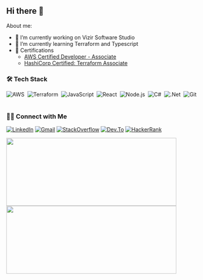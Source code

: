 ## Hi there 👋
About me:
- 🔭 I’m currently working on Vizir Software Studio
- 🌱 I’m currently learning Terraform and Typescript
- 📜 Certifications
    - [AWS Certified Developer - Associate](https://www.credly.com/badges/e31fd487-5ac3-4268-8e74-5415ba61355f/public_url)
    - [HashiCorp Certified: Terraform Associate](https://www.credly.com/badges/87f5ca62-b686-4da2-8aa9-1dc63a8e2896/public_url)


### 🛠 Tech Stack
![AWS](https://img.shields.io/badge/-Amazon_AWS-FF9900?logo=amazon-aws&logoColor=white&style=flat&logoColor=black)&nbsp;
![Terraform](https://img.shields.io/badge/-Terraform-594CDE?logo=terraform&logoColor=white&style=flat)&nbsp;
![JavaScript](https://img.shields.io/badge/-JavaScript-F7DF1E?style=flat&logo=javascript&logoColor=white)&nbsp;
![React](https://img.shields.io/badge/-React-05122A?style=flat&logo=react)&nbsp;
![Node.js](https://img.shields.io/badge/-Node.js-43853D?style=flat&logo=node.js&logoColor=white)&nbsp;
![C#](https://img.shields.io/badge/-c%23-37008C?style=flag&logo=c-sharp)&nbsp;
![.Net](https://img.shields.io/badge/-.NET-694097?style=flat&logo=.net)&nbsp;
![Git](https://img.shields.io/badge/-Git-E94C30?style=flat&logo=git&logoColor=white)&nbsp;


### 🤝🏻 Connect with Me
[![LinkedIn](https://img.shields.io/badge/-Linkedin-0077B5?style=flat&logo=Linkedin&logoColor=white)](https://www.linkedin.com/in/felipe-hsu-2a604012b/)
[![Gmail](https://img.shields.io/badge/-Gmail-D14836?style=flat&logo=Gmail&logoColor=white)](mailto:felipe_hsu@hotmail.com)
[![StackOverflow](https://img.shields.io/badge/-StackOverflow-F48225?style=flat&logo=stackoverflow&logoColor=white)](https://stackoverflow.com/users/10719043/felipe-hsu)
[![Dev.To](https://img.shields.io/badge/-dev.to-0A0A0A?style=flat&logo=dev.to&logoColor=white)](https://dev.to/hsulipe)
[![HackerRank](https://img.shields.io/badge/-HackeRank-2EC866?style=flat&logo=hackerrank&logoColor=white)](https://www.hackerrank.com/hsufelipe)


<p align="left">
    <img height="180rem" width="450rem" src="https://github-readme-stats.vercel.app/api?username=hsulipe&show_icons=true&include_all_commits=true&theme=dracula"/>
    <img height="180rem" width="450rem" src="https://github-readme-stats.vercel.app/api/top-langs/?username=hsulipe&layout=compact&langs_count=8&theme=dracula"/>
</p>



<!-- ![GitHub Stats](https://github-readme-stats.vercel.app/api?username=hsulipe&show_icons=true&include_all_commits=true&theme=dracula) -->
<!-- ![Top Languages](https://github-readme-stats.vercel.app/api/top-langs/?username=hsulipe&layout=compact&langs_count=8&theme=dracula) -->
